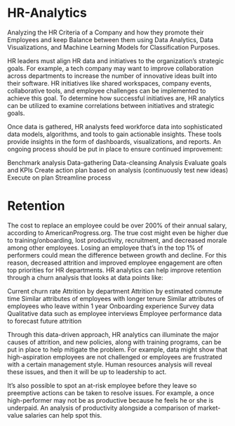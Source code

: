 # HR-Analytics
Analyzing the HR Criteria of a Company and how they promote their Employees and keep Balance between them using Data Analytics, Data Visualizations, and Machine Learning Models for Classification Purposes.

HR leaders must align HR data and initiatives to the organization’s strategic goals. For example, a tech company may want to improve collaboration across departments to increase the number of innovative ideas built into their software. HR initiatives like shared workspaces, company events, collaborative tools, and employee challenges can be implemented to achieve this goal. To determine how successful initiatives are, HR analytics can be utilized to examine correlations between initiatives and strategic goals.

Once data is gathered, HR analysts feed workforce data into sophisticated data models, algorithms, and tools to gain actionable insights. These tools provide insights in the form of dashboards, visualizations, and reports. An ongoing process should be put in place to ensure continued improvement:

Benchmark analysis
Data-gathering
Data-cleansing
Analysis
Evaluate goals and KPIs
Create action plan based on analysis (continuously test new ideas)
Execute on plan
Streamline process

# Retention
The cost to replace an employee could be over 200% of their annual salary, according to AmericanProgress.org. The true cost might even be higher due to training/onboarding, lost productivity, recruitment, and decreased morale among other employees. Losing an employee that’s in the top 1% of performers could mean the difference between growth and decline. For this reason, decreased attrition and improved employee engagement are often top priorities for HR departments. HR analytics can help improve retention through a churn analysis that looks at data points like:

Current churn rate
Attrition by department
Attrition by estimated commute time
Similar attributes of employees with longer tenure
Similar attributes of employees who leave within 1 year
Onboarding experience
Survey data
Qualitative data such as employee interviews
Employee performance data to forecast future attrition

Through this data-driven approach, HR analytics can illuminate the major causes of attrition, and new policies, along with training programs, can be put in place to help mitigate the problem. For example, data might show that high-aspiration employees are not challenged or employees are frustrated with a certain management style. Human resources analysis will reveal these issues, and then it will be up to leadership to act.

It’s also possible to spot an at-risk employee before they leave so preemptive actions can be taken to resolve issues. For example, a once high-performer may not be as productive because he feels he or she is underpaid. An analysis of productivity alongside a comparison of market-value salaries can help spot this.
